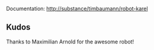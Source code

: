 Documentation: [http://substance/timbaumann/robot-karel](http://substance/timbaumann/robot-karel)

Kudos
-----

Thanks to Maximilian Arnold for the awesome robot!
